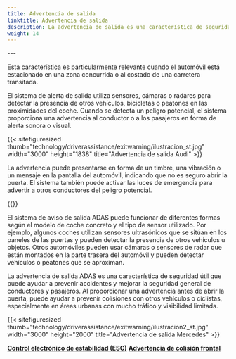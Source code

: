 ```yaml
---
title: Advertencia de salida
linktitle: Advertencia de salida
description: La advertencia de salida es una característica de seguridad en los automóviles modernos que está diseñada para alertar a los conductores y pasajeros sobre peligros potenciales cuando se están preparando para salir del vehículo.
weight: 14
---
```

<!-- markdownlint-disable MD033 -->---

Esta característica es particularmente relevante cuando el automóvil está estacionado en una zona concurrida o al costado de una carretera transitada.

El sistema de alerta de salida utiliza sensores, cámaras o radares para detectar la presencia de otros vehículos, bicicletas o peatones en las proximidades del coche. Cuando se detecta un peligro potencial, el sistema proporciona una advertencia al conductor o a los pasajeros en forma de alerta sonora o visual.

{{< sitefiguresized thumb="technology/driverassistance/exitwarning/ilustracion_st.jpg" width="3000" height="1838" title="Advertencia de salida Audi" >}}

La advertencia puede presentarse en forma de un timbre, una vibración o un mensaje en la pantalla del automóvil, indicando que no es seguro abrir la puerta. El sistema también puede activar las luces de emergencia para advertir a otros conductores del peligro potencial.

{{<evkxdisplayaddarticle />}}

El sistema de aviso de salida ADAS puede funcionar de diferentes formas según el modelo de coche concreto y el tipo de sensor utilizado. Por ejemplo, algunos coches utilizan sensores ultrasónicos que se sitúan en los paneles de las puertas y pueden detectar la presencia de otros vehículos u objetos. Otros automóviles pueden usar cámaras o sensores de radar que están montados en la parte trasera del automóvil y pueden detectar vehículos o peatones que se aproximan.

La advertencia de salida ADAS es una característica de seguridad útil que puede ayudar a prevenir accidentes y mejorar la seguridad general de conductores y pasajeros. Al proporcionar una advertencia antes de abrir la puerta, puede ayudar a prevenir colisiones con otros vehículos o ciclistas, especialmente en áreas urbanas con mucho tráfico y visibilidad limitada.

{{< sitefiguresized thumb="technology/driverassistance/exitwarning/ilustracion2_st.jpg" width="3000" height="2000" title="Advertencia de salida Mercedes" >}}

<div class="mt-3 mb-3">
     <a href="../electronicstabilitycontrol/" class="text-decoration-none text-black"><strong><i class="bi-arrow-left"></i> Control electrónico de estabilidad (ESC)</strong></a>
     <a href="../forwardcollisionwarning/" class="text-decoration-none text-black float-end"><strong>Advertencia de colisión frontal <i class="bi-arrow-right"></i></strong></a>
</div>
